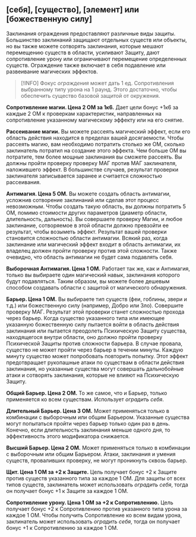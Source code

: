 ## \[себя\], \[существо\], \[элемент\] или \[божественную силу\]

Заклинания ограждения предоставляют различные виды защиты. Большинство заклинаний защищают отдельных существ или объекты, но вы также можете сотворять заклинания, которые мешают перемещению существ в области, усиливают Защиту, дают сопротивление урону или ограничивают перемещение определенных существ. Ограждение также включает в себя подавление или развеивание магических эффектов.

> [!INFO]
>  Фокус *ограждения* может дать 1 ед. Сопротивления выбранному типу урона на 1 раунд. Этого достаточно, чтобы обеспечить существо базовой защитой от окружения.

**Сопротивление магии. Цена 2 ОМ за 1к6.** Дает цели бонус +1к6 за каждые 2 ОМ к проверкам характеристик, направленных на сопротивление указанному магическому эффекту или на его снятие.

**Рассеивание магии.** Вы можете рассеять магический эффект, если его область действия находится в пределах вашей досягаемости. Чтобы рассеять магию, вам необходимо потратить столько же ОМ, сколько заклинатель потратил на создание этого эффекта. Чем больше ОМ вы потратите, тем более мощные заклинания вы сможете рассеять. Вы должны пройти проверку проверку МАГ против МАГ заклинателя, наложившего эффект. В большинстве случаев, результат проверки заклинателя записывается заранее и считается сложностью рассеивания. 

**Антимагия. Цена 5 ОМ.** Вы можете создать область антимагии, усложнив сотворение заклинаний или сделав этот процесс невозможным. Чтобы создать такую область, вы должны потратить 5 ОМ, помимо стоимости других параметров (диаметр области, длительность, дальность). Вы совершаете проверку Магии, и любое заклинание, сотворяемое в этой области должно превзойти ее результат, чтобы возыметь эффект. Результат вашей проверки становится сложностью области антимагии. Всякий раз, когда заклинание или магический эффект входит в область антимагии, их владелец должен пройти проверку против этой сложности. Также очевидно, что область антимагии не будет сама подавлять себя.

**Выборочная Антимагия. Цена 1 ОМ.** Работает так же, как и Антимагия, только вы выбираете один магический навык, заклинания которого будут подавляться. Таким образом, вы можете более дешевым способом создавать области с защитой от магического обнаружения.

**Барьер. Цена 1 ОМ.** Вы выбираете тип существ (феи, гоблины, звери  и т.д.) или божественную силу (например, Добро или Зло). Совершите проверку МАГ. Результат этой проверки станет сложностью прохода через барьер. Когда существо указанного типа или имеющее указанную божественную силу пытается войти в область действия заклинания или пытается преодолеть Психическую Защиту существа, находящегося внутри области, оно должно пройти проверку Психической Защиты против сложности барьера. В случае провала, существо не может пройти через барьер в течении минуты. Каждую минуту существо может попробовать повторить попытку. Этот эффект предотвращает рукопашные атаки по существам в области действия заклинания, но указанные существа могут совершать дальнобойные атаки и сотворять заклинания, которые не влияют на Психическую Защиту. 

**Общий Барьер. Цена 2 ОМ.** То же самое, что и Барьер, только применяется ко всем существам. Использует *оградить себя*.

**Длительный Барьер. Цена 3 ОМ.** Может применяться только в комбинации с выборочным или общим Барьером. Указанные существа могут попытаться пройти через барьер только один раз в день. Конечно, если длительность заклинания меньше одного дня, то эффективность этого модификатора снижается.

**Высший Барьер. Цена 2 ОМ.** Может применяться только в комбинации с выборочным или общим Барьером. Атаки, заклинания и умения существ, проваливших проверку, не могут проникнуть сквозь барьер.

**Щит. Цена 1 ОМ за +2 к Защите.** Цель получает бонус +2 к Защите против существ указанного типа за каждое 1 ОМ. Для защиты от всех типов существ, заклинатель может использовать *оградить себя*, тогда он получает бонус +1 к Защите за каждое 1 ОМ.

**Сопротивление урону. Цена 1 ОМ за +2 к Сопротивлению.** Цель получает бонус +2 к Сопротивлению против указанного типа урона за каждое 1 ОМ. Чтобы получить Сопротивление ко всем видам урона, заклинатель может использовать *оградить себя*, тогда он получает бонус +1 к Сопротивлению за каждое 1 ОМ.